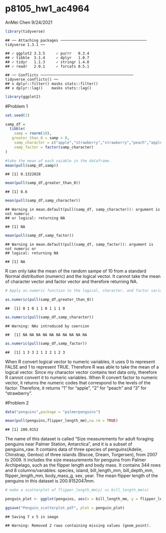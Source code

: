 p8105\_hw1\_ac4964
================
AnMei Chen
9/24/2021

``` r
library(tidyverse)
```

    ## ── Attaching packages ─────────────────────────────────────── tidyverse 1.3.1 ──

    ## ✓ ggplot2 3.3.5     ✓ purrr   0.3.4
    ## ✓ tibble  3.1.4     ✓ dplyr   1.0.7
    ## ✓ tidyr   1.1.3     ✓ stringr 1.4.0
    ## ✓ readr   2.0.1     ✓ forcats 0.5.1

    ## ── Conflicts ────────────────────────────────────────── tidyverse_conflicts() ──
    ## x dplyr::filter() masks stats::filter()
    ## x dplyr::lag()    masks stats::lag()

``` r
library(ggplot2)
```

\#Problem 1

``` r
set.seed(1)

samp_df = 
  tibble(
    samp = rnorm(10),
   greater_than_0 = samp > 0,
    samp_character = c("apple","strawberry","strawberry","peach","apple","peach","peach","apple", "peach","strawberry"),
    samp_factor = factor(samp_character)
)
```

``` r
#take the mean of each vaiable in the dataframe.
mean(pull(samp_df,samp))
```

    ## [1] 0.1322028

``` r
mean(pull(samp_df,greater_than_0))
```

    ## [1] 0.6

``` r
mean(pull(samp_df,samp_character))
```

    ## Warning in mean.default(pull(samp_df, samp_character)): argument is not numeric
    ## or logical: returning NA

    ## [1] NA

``` r
mean(pull(samp_df,samp_factor))
```

    ## Warning in mean.default(pull(samp_df, samp_factor)): argument is not numeric or
    ## logical: returning NA

    ## [1] NA

R can only take the mean of the random sampe of 10 from a standard
Normal distribution (numeric) and the logical vector. It cannot take the
mean of character vector and factor vector and therefore returning NA.

``` r
# Apply as.numeric function to the logical, character, and factor variables.

as.numeric(pull(samp_df,greater_than_0))
```

    ##  [1] 0 1 0 1 1 0 1 1 1 0

``` r
as.numeric(pull(samp_df,samp_character))
```

    ## Warning: NAs introduced by coercion

    ##  [1] NA NA NA NA NA NA NA NA NA NA

``` r
as.numeric(pull(samp_df,samp_factor))
```

    ##  [1] 1 3 3 2 1 2 2 1 2 3

When R convert logical vector to numeric variables, it uses 0 to
represent FALSE and 1 to represent TRUE. Therefore R was able to take
the mean of a logical vector. Since my charactor vector contains text
data only, therefore R cannot convert it to numeric variables. When R
convert factor to numeric vector, it returns the numeric codes that
correspond to the levels of the factor. Therefore, it returns “1” for
“apple”, “2” for “peach” and “3” for “strawberry”.

\#Problem 2

``` r
data("penguins",package = "palmerpenguins")

mean(pull(penguins,flipper_length_mm),na.rm = TRUE)
```

    ## [1] 200.9152

The name of this dataset is called “Size measurements for adult foraging
penguins near Palmer Station, Antarctica”, and it is a subset of
penguins\_raw. It contains data of three species of penguins(Adelie,
Chinstrap, Gentoo) of three islands (Biscoe, Dream, Torgersen), from
2007 to 2009. It includes the size measurements for penguins from Palmer
Archipelago, such as the flipper length and body mass. It contains 344
rows and 8 columns/variables: species, island, bill\_length\_mm,
bill\_depth\_mm, flipper\_length\_mm, body\_mass\_g, sex, year. The mean
flipper length of the penguins in this dataset is 200.9152047mm.

``` r
# make a scatterplot of flipper_length_mm(y) vs bill_length_mm(x)

penguin_plot <- ggplot(penguins, aes(x = bill_length_mm, y = flipper_length_mm, color = species)) + geom_point()

ggsave("Penguin_scatterplot.pdf", plot = penguin_plot)
```

    ## Saving 7 x 5 in image

    ## Warning: Removed 2 rows containing missing values (geom_point).
